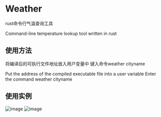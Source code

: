 # Weather
rust命令行气温查询工具 

Command-line temperature lookup tool written in rust

## 使用方法
将编译后的可执行文件地址放入用户变量中
键入命令weather cityname

Put the address of the compiled executable file into a user variable
Enter the command weather cityname


## 使用实例
![image](https://github.com/CoreAttacker/Weather/assets/97329851/cdf8827d-c385-4fe6-8fdf-a790a181edb0)
![image](https://github.com/CoreAttacker/Weather/assets/97329851/1d1cef1f-91a5-40dc-9436-86e997cccdd3)




